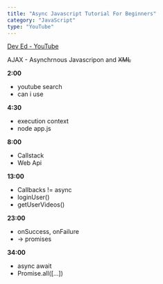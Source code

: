 ```yaml
---
title: "Async Javascript Tutorial For Beginners"
category: "JavaScript"
type: "YouTube"
---
```


[Dev Ed - YouTube](https://www.youtube.com/watch?v=_8gHHBlbziw)

AJAX - Asynchrnous Javascripon and ~~XML~~

**2:00**

- youtube search
- can i use

**4:30**

- execution context
- node app.js

**8:00**

- Callstack
- Web Api

**13:00**

- Callbacks != async
- loginUser()
- getUserVideos()

**23:00**

- onSuccess, onFailure
- -> promises

**34:00**

- async await
- Promise.all([...])


